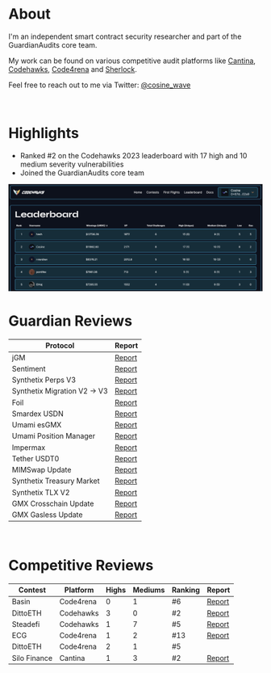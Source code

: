 # About

I'm an independent smart contract security researcher and part of the GuardianAudits core team.

My work can be found on various competitive audit platforms like [Cantina](https://cantina.xyz/u/Cosine), [Codehawks](https://www.codehawks.com/profile/clkc7trh30004l208e0okerdn), [Code4rena](https://code4rena.com/@Cosine) and [Sherlock](https://audits.sherlock.xyz/watson/cosine).

Feel free to reach out to me via Twitter: [@cosine_wave](https://twitter.com/cosine_wave)

<br>

# Highlights

- Ranked #2 on the Codehawks 2023 leaderboard with 17 high and 10 medium severity vulnerabilities
- Joined the GuardianAudits core team

<img src="./images/codehawks_leaderboard.png" width="900">

<br>

# Guardian Reviews

| Protocol                     | Report                                                       |
| ---------------------------- | ------------------------------------------------------------ |
| jGM                          | [Report](https://github.com/GuardianAudits/Audits/tree/main) |
| Sentiment                    | [Report](https://github.com/GuardianAudits/Audits/tree/main) |
| Synthetix Perps V3           | [Report](https://github.com/GuardianAudits/Audits/tree/main) |
| Synthetix Migration V2 -> V3 | [Report](https://github.com/GuardianAudits/Audits/tree/main) |
| Foil                         | [Report](https://github.com/GuardianAudits/Audits/tree/main) |
| Smardex USDN                 | [Report](https://github.com/GuardianAudits/Audits/tree/main) |
| Umami esGMX                  | [Report](https://github.com/GuardianAudits/Audits/tree/main) |
| Umami Position Manager       | [Report](https://github.com/GuardianAudits/Audits/tree/main) |
| Impermax                     | [Report](https://github.com/GuardianAudits/Audits/tree/main) |
| Tether USDT0                 | [Report](https://github.com/GuardianAudits/Audits/tree/main) |
| MIMSwap Update               | [Report](https://github.com/GuardianAudits/Audits/tree/main) |
| Synthetix Treasury Market    | [Report](https://github.com/GuardianAudits/Audits/tree/main) |
| Synthetix TLX V2             | [Report](https://github.com/GuardianAudits/Audits/tree/main) |
| GMX Crosschain Update        | [Report](https://github.com/GuardianAudits/Audits/tree/main) |
| GMX Gasless Update           | [Report](https://github.com/GuardianAudits/Audits/tree/main) |

<br>

# Competitive Reviews

| Contest        | Platform  | Highs | Mediums | Ranking  | Report                                                                           |
| -------------- | --------- | ----- | ------- | -------- | -------------------------------------------------------------------------------- |
| Basin          | Code4rena | 0     | 1       | #6        | [Report](https://code4rena.com/reports/2023-07-basin)                            |
| DittoETH       | Codehawks | 3     | 0       | #2        | [Report](https://www.codehawks.com/report/clm871gl00001mp081mzjdlwc)             |
| Steadefi       | Codehawks | 1     | 7       | #5        | [Report](https://www.codehawks.com/report/clo38mm260001la08daw5cbuf)             |
| ECG            | Code4rena | 1     | 2       | #13       | [Report](https://code4rena.com/reports/2023-12-ethereumcreditguild)              |
| DittoETH       | Code4rena | 2     | 1       | #5        |                                                                                  |
| Silo Finance   | Cantina   | 1     | 3       | #2        | [Report](https://drive.google.com/file/d/1t2cjGwcgzF9cf3vGAop10rQ5xfrD5Tj7/view) |
